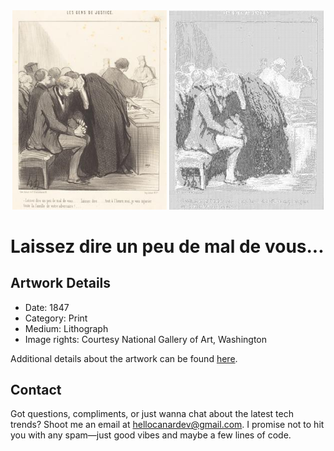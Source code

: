 <html>

<div align="center">
    <img width="49%" src="artwork.jpg" alt="artwork"/>
    <img width="49%" src="ascii_artwork.jpg" alt="artwork ASCII"/>
</div>

# Laissez dire un peu de mal de vous...

## Artwork Details

- Date: 1847
- Category: Print
- Medium: Lithograph
- Image rights: Courtesy National Gallery of Art, Washington

Additional details about the artwork can be found [here](https://www.artsy.net/artwork/honore-daumier-laissez-dire-un-peu-de-mal-de-vous-dot-dot-dot).

## Contact

Got questions, compliments, or just wanna chat about the latest tech trends? Shoot me an email
at [hellocanardev@gmail.com](mailto:hellocanardev@gmail.com). I promise not to hit you with any spam—just good vibes and
maybe a few lines of code.

</html>
